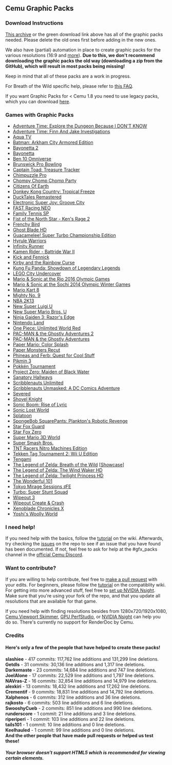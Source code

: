 ## Cemu Graphic Packs

### Download Instructions

[This archive](https://{{site.github.owner_name}}.github.io/cemu_graphic_packs/#directDownload) or the green download link above has all of the graphic packs needed. Please delete the old ones first before adding in the new ones.

We also have (partial) automation in place to create graphic packs for the various resolutions (16:9 and [more](https://www.youtube.com/watch?v=s_x-hoygpeg)).
**Due to this, we don't recommend downloading the graphic packs the old way (downloading a zip from the GitHub), which will result in most packs being missing!**

Keep in mind that all of these packs are a work in progress.

For Breath of the Wild specific help, please refer to [this FAQ](https://{{site.github.owner_name}}.github.io/cemu_graphic_packs/botw).

If you want Graphic Packs for < Cemu 1.8 you need to use legacy packs, which you can download [here](https://github.com/slashiee/cemu_graphic_packs/releases/download/1/graphicPacks.zip).

### Games with Graphic Packs

- [Adventure Time: Explore the Dungeon Because I DON'T KNOW](http://compat.cemu.info/wiki/Adventure_Time:_Explore_the_Dungeon_Because_I_Don't_Know!)
- [Adventure Time: Finn And Jake Investigations](http://compat.cemu.info/wiki/Adventure_Time:_Finn_And_Jake_Investigations)
- [Aqua TV](http://compat.cemu.info/wiki/Aqua_TV)
- [Batman: Arkham City Armored Edition](http://compat.cemu.info/wiki/Batman:_Arkham_City_Armored_Edition)
- [Bayonetta 2](http://compat.cemu.info/wiki/Bayonetta_2)
- [Bayonetta](http://compat.cemu.info/wiki/Bayonetta)
- [Ben 10 Omniverse](http://compat.cemu.info/wiki/Ben_10:_Omniverse)
- [Brunswick Pro Bowling](http://compat.cemu.info/wiki/Brunswick_Pro_Bowling)
- [Captain Toad: Treasure Tracker](http://compat.cemu.info/wiki/Captain_Toad:_Treasure_Tracker)
- [Chimpuzzle Pro](http://compat.cemu.info/wiki/Chimpuzzle_Pro)
- [Chompy Chomp Chomp Party](http://compat.cemu.info/wiki/Chompy_Chomp_Chomp_Party)
- [Citizens Of Earth](http://compat.cemu.info/wiki/Citizens_of_Earth)
- [Donkey Kong Country: Tropical Freeze](http://compat.cemu.info/wiki/Donkey_Kong_Country:_Tropical_Freeze)
- [DuckTales Remastered](http://compat.cemu.info/wiki/DuckTales_Remastered)
- [Electronic Super Joy: Groove City](http://compat.cemu.info/wiki/Electronic_Super_Joy:_Groove_City)
- [FAST Racing NEO](http://compat.cemu.info/wiki/Fast_Racing_Neo)
- [Family Tennis SP](http://compat.cemu.info/wiki/Family_Tennis_SP)
- [Fist of the North Star - Ken's Rage 2](http://compat.cemu.info/wiki/Fist_of_the_North_Star:_Ken's_Rage_2)
- [Frenchy Bird](http://compat.cemu.info/wiki/Frenchy_Bird)
- [Ghost Blade HD](http://compat.cemu.info/wiki/Ghost_Blade_HD)
- [Guacamelee! Super Turbo Championship Edition](http://compat.cemu.info/wiki/Guacamelee:_Super_Turbo_Championship_Edition)
- [Hyrule Warriors](http://compat.cemu.info/wiki/Hyrule_Warriors)
- [Infinity Runner](http://compat.cemu.info/wiki/Infinity_Runner)
- [Kamen Rider - Battride War II](http://compat.cemu.info/wiki/Kamen_Rider:_Battride_War_II)
- [Kick and Fennick](http://compat.cemu.info/wiki/Kick_and_Fennick)
- [Kirby and the Rainbow Curse](http://compat.cemu.info/wiki/Kirby_and_the_Rainbow_Curse)
- [Kung Fu Panda: Showdown of Legendary Legends](http://compat.cemu.info/wiki/Kung_Fu_Panda:_Showdown_of_Legendary_Legends)
- [LEGO City Undercover](http://compat.cemu.info/wiki/LEGO_City_Undercover)
- [Mario & Sonic at the Rio 2016 Olympic Games](http://compat.cemu.info/wiki/Mario_&_Sonic_at_the_Rio_2016_Olympic_Games)
- [Mario & Sonic at the Sochi 2014 Olympic Winter Games](http://compat.cemu.info/wiki/Mario_&_Sonic_at_the_Sochi_2014_Olympic_Winter_Games)
- [Mario Kart 8](http://compat.cemu.info/wiki/Mario_Kart_8)
- [Mighty No. 9](http://compat.cemu.info/wiki/Mighty_No._9)
- [NBA 2K13](http://compat.cemu.info/wiki/NBA_2K13)
- [New Super Luigi U](http://compat.cemu.info/wiki/New_Super_Luigi_U)
- [New Super Mario Bros. U](http://compat.cemu.info/wiki/New_Super_Mario_Bros._U)
- [Ninja Gaiden 3: Razor's Edge](http://compat.cemu.info/wiki/Ninja_Gaiden_3:_Razor's_Edge)
- [Nintendo Land](http://compat.cemu.info/wiki/Nintendo_Land)
- [One Piece: Unlimited World Red](http://compat.cemu.info/wiki/One_Piece:_Unlimited_World_Red)
- [PAC-MAN & the Ghostly Adventures 2](http://compat.cemu.info/wiki/Pac-Man_and_the_Ghostly_Adventures_2)
- [PAC-MAN & the Ghostly Adventures](http://compat.cemu.info/wiki/Pac-Man_and_the_Ghostly_Adventures_1)
- [Paper Mario: Color Splash](http://compat.cemu.info/wiki/Paper_Mario:_Color_Splash)
- [Paper Monsters Recut](http://compat.cemu.info/wiki/Paper_Monsters_Recut)
- [Phineas and Ferb: Quest for Cool Stuff](http://compat.cemu.info/wiki/Phineas_and_Ferb:_Quest_for_Cool_Stuff)
- [Pikmin 3](http://compat.cemu.info/wiki/Pikmin_3)
- [Pokkén Tournament](http://compat.cemu.info/wiki/Pokk%C3%A9n_Tournament)
- [Project Zero: Maiden of Black Water](http://compat.cemu.info/wiki/Project_Zero:_Maiden_of_Black_Water)
- [Sanatory Hallways](http://compat.cemu.info/wiki/Sanatory_Hallways)
- [Scribblenauts Unlimited](http://compat.cemu.info/wiki/Scribblenauts_Unlimited)
- [Scribblenauts Unmasked: A DC Comics Adventure](http://compat.cemu.info/wiki/Scribblenauts_Unmasked:_A_DC_Comics_Adventure)
- [Severed](http://compat.cemu.info/wiki/Severed)
- [Shovel Knight](http://compat.cemu.info/wiki/Shovel_Knight:_Plauge_of_Shadows)
- [Sonic Boom: Rise of Lyric](http://compat.cemu.info/wiki/Sonic_Boom:_Rise_of_Lyric)
- [Sonic Lost World](http://compat.cemu.info/wiki/Sonic_Lost_World)
- [Splatoon](http://compat.cemu.info/wiki/Splatoon)
- [SpongeBob SquarePants: Plankton's Robotic Revenge](http://compat.cemu.info/wiki/Spongebob_Squarepants:_Plankton's_Robotic_Revenge)
- [Star Fox Guard](http://compat.cemu.info/wiki/Star_Fox_Guard)
- [Star Fox Zero](http://compat.cemu.info/wiki/Star_Fox_Zero)
- [Super Mario 3D World](http://compat.cemu.info/wiki/Super_Mario_3D_World)
- [Super Smash Bros.](http://compat.cemu.info/wiki/Super_Smash_Bros._U)
- [TNT Racers Nitro Machines Edition](http://compat.cemu.info/wiki/TNT_Racers_Nitro_Machines_Edition)
- [Tekken Tag Tournament 2: Wii U Edition](http://compat.cemu.info/wiki/Tekken_Tag_Tournament_2)
- [Tengami](http://compat.cemu.info/wiki/Tengami)
- [The Legend of Zelda: Breath of the Wild](http://compat.cemu.info/wiki/The_Legend_of_Zelda:_Breath_of_the_Wild) [[Showcase](https://www.youtube.com/watch?v=EVRO5pV2eAg)]
- [The Legend of Zelda: The Wind Waker HD](http://compat.cemu.info/wiki/The_Legend_of_Zelda:_The_Wind_Waker_HD)
- [The Legend of Zelda: Twilight Princess HD](http://compat.cemu.info/wiki/The_Legend_of_Zelda:_Twilight_Princess_HD)
- [The Wonderful 101](http://compat.cemu.info/wiki/The_Wonderful_101)
- [Tokyo Mirage Sessions ♯FE](http://compat.cemu.info/wiki/Tokyo_Mirage_Sessions_#FE)
- [Turbo: Super Stunt Squad](http://compat.cemu.info/wiki/Turbo:_Super_Stunt_Squad)
- [Wipeout 3](http://compat.cemu.info/wiki/Wipeout_3)
- [Wipeout Create & Crash](http://compat.cemu.info/wiki/Wipeout:_Create_&_Crash)
- [Xenoblade Chronicles X](http://compat.cemu.info/wiki/Xenoblade_Chronicles_X)
- [Yoshi's Woolly World](http://compat.cemu.info/wiki/Yoshi's_Woolly_World)

### I need help!

If you need help with the basics, follow the [tutorial](https://github.com/slashiee/cemu_graphic_packs/wiki/How-to-create-Graphic-Packs) on the wiki. Afterwards, try checking the [issues](https://github.com/slashiee/cemu_graphic_packs/issues) on the repo to see if an issue that you have found has been documented. If not, feel free to ask for help at the #gfx_packs channel in the [official Cemu Discord](https://discord.gg/5psYsup).

### Want to contribute?

If you are willing to help contribute, feel free to [make a pull request](https://github.com/slashiee/cemu_graphic_packs/compare) with your edits. For beginners, please follow the [tutorial](https://github.com/slashiee/cemu_graphic_packs/wiki/How-to-create-Graphic-Packs) on the compatiblity wiki. For getting into more advanced stuff, feel free to [set up NVIDIA Nsight](https://github.com/slashiee/cemu_graphic_packs/issues/38#issuecomment-309265292). Make sure that you're using your fork of the repo, and that you update all resolutions that are available for that game.

If you need help with finding resolutions besides from 1280x720/1920x1080, [Cemu Viewport Skimmer](https://github.com/mhvuze/CemuViewportSkimmer), [GPU PerfStudio](http://gpuopen.com/archive/gpu-perfstudio/), or [NVIDIA Nsight](http://www.nvidia.com/object/nsight.html) can help you do so. There's currently no support for RenderDoc by Cemu.

### Credits <!-- if you change this specific fallback text you also need to change the code otherwise it won't work --->
#### Here's only a few of the people that have helped to create these packs!
**slashiee** - 417 commits: 117,762 line additions and 131,299 line deletions.  
**Getdls** - 31 commits: 30,136 line additions and 1,317 line deletions.  
**Darkemaste** - 23 commits: 14,684 line additions and 747 line deletions.  
**JoelAlone** - 17 commits: 22,529 line additions and 1,797 line deletions.  
**NAVras-Z** - 16 commits: 32,854 line additions and 14,979 line deletions.  
**alexkiri** - 13 commits: 18,432 line additions and 17,262 line deletions.  
**Crementif** - 9 commits: 18,831 line additions and 14,792  line deletions.  
**Xalphenos** - 6 commits: 312 line additions and 36 line deletions.  
**rajkosto** - 6 commits: 503 line additions and 6 line deletions.  
**SwooshyCueb** - 2 commits: 851 line additions and 990 line deletions.  
**runderscore** - 1 commit: 21 line additions and 3 line deletions.  
**riperiperi** - 1 commit: 103 line additions and 22 line deletions.  
**tails101** - 1 commit: 10 line additions and 0 line deletions.  
**Keelhauled** - 1 commit: 99 line additions and 0 line deletions.  
**And the other people that have made pull requests or helped us test these!**
##### Your browser doesn't support HTML5 which is recommended for viewing certain elements.
